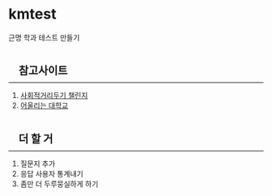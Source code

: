 # kmtest
근명 학과 테스트 만들기

<style>
    h2{
        padding: 10px 20px;
        margin-bottom: 10px;
        border-bottom: 1px solid #000;
    }
</style>

<h2>참고사이트</h2>
<ol>
    <li><a href="https://distancingchallenge.com/">사회적거리두기 챌린지</a></li>
    <li><a href="https://dodamind.kr/">어울리는 대학교</a></li>
</ol>

<h2>더 할 거</h2>
<ol>
    <li>질문지 추가</li>
    <li>응답 사용자 통계내기</li>
    <li>좀만 더 두루뭉실하게 하기</li>
</ol>
